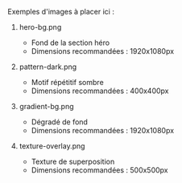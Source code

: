 Exemples d'images à placer ici :

1. hero-bg.png
   - Fond de la section héro
   - Dimensions recommandées : 1920x1080px

2. pattern-dark.png
   - Motif répétitif sombre
   - Dimensions recommandées : 400x400px

3. gradient-bg.png
   - Dégradé de fond
   - Dimensions recommandées : 1920x1080px

4. texture-overlay.png
   - Texture de superposition
   - Dimensions recommandées : 500x500px
